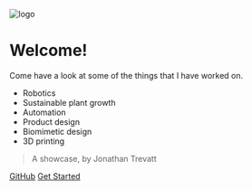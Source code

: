 ![logo](_media/icon.svg)

# Welcome!
Come have a look at some of the things that I have worked on.
- Robotics
- Sustainable plant growth
- Automation
- Product design
- Biomimetic design
- 3D printing

> A showcase, by Jonathan Trevatt

[GitHub](https://jonathantrevatt.github.io/#/)
[Get Started](#docsify)